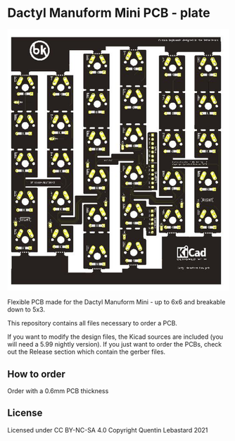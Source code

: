 # Dactyl Manuform Mini PCB - plate

![pic](pics/1.JPG)

Flexible PCB made for the Dactyl Manuform Mini - up to 6x6 and breakable down to 5x3.

This repository contains all files necessary to order a PCB.

If you want to modify the design files, the Kicad sources are included (you will need a 5.99 nightly version).
If you just want to order the PCBs, check out the Release section which contain the gerber files.

## How to order

Order with a 0.6mm PCB thickness

## License

Licensed under CC BY-NC-SA 4.0
Copyright Quentin Lebastard 2021
